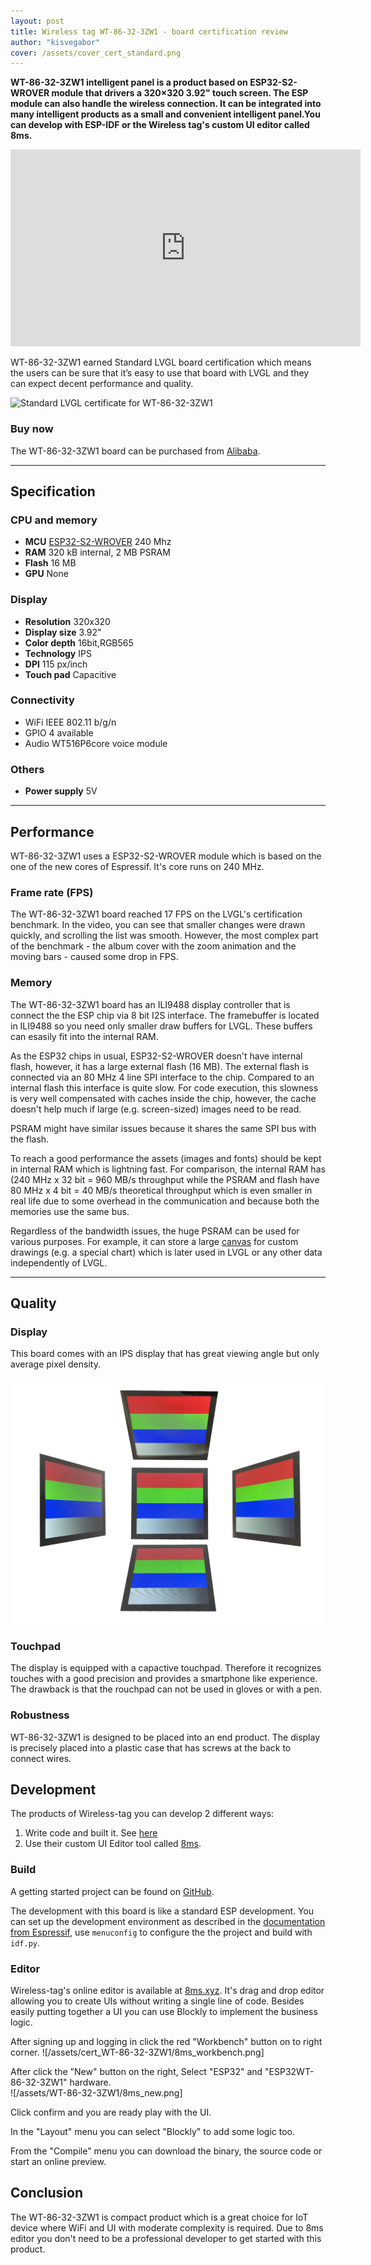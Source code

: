 ```yaml
---
layout: post
title: Wireless tag WT-86-32-3ZW1 - board certification review
author: "kisvegabor"
cover: /assets/cover_cert_standard.png
---
```


**WT-86-32-3ZW1 intelligent panel is a product based on ESP32-S2-WROVER module that drivers a 320×320 3.92" touch screen. 
The ESP module can also handle the  wireless connection.
It can be integrated into many intelligent products as a small and convenient intelligent panel.You can develop with ESP-IDF or the Wireless tag's custom UI editor called 8ms.**

<iframe width="560" height="315" src="https://www.youtube.com/embed/6TclkR-Y-c0" title="YouTube video player" frameborder="0" allow="accelerometer; autoplay; clipboard-write; encrypted-media; gyroscope; picture-in-picture" allowfullscreen></iframe>

WT-86-32-3ZW1 earned Standard LVGL board certification which means the users can be sure that it’s easy to use that board with LVGL and they can expect decent performance and quality.

<img src="https://lvgl.io/assets/images/cert_standard.png" alt="Standard LVGL certificate for WT-86-32-3ZW1">

### Buy now

The WT-86-32-3ZW1 board can be purchased from [Alibaba](https://www.alibaba.com/product-detail/3-92-Inch-320-320-86_1700007792543.html?spm=a2747.manage.0.0.2e6271d2yYJnlo).

<hr/>

## Specification

### CPU and memory

- **MCU** [ESP32-S2-WROVER](https://www.espressif.com/sites/default/files/documentation/esp32-s2-wrover_esp32-s2-wrover-i_datasheet_en.pdf) 240 Mhz
- **RAM** 320 kB internal, 2 MB PSRAM
- **Flash** 16 MB
- **GPU** None

### Display

- **Resolution** 320x320
- **Display size** 3.92"
- **Color depth** 16bit,RGB565
- **Technology** IPS
- **DPI** 115 px/inch
- **Touch pad** Capacitive

### Connectivity

- WiFi IEEE 802.11 b/g/n
- GPIO 4 available
- Audio WT516P6core voice module

### Others

- **Power supply** 5V

<hr/>

## Performance

WT-86-32-3ZW1 uses a ESP32-S2-WROVER module which is based on the one of the new cores of Espressif. It's core runs on 240 MHz.

### Frame rate (FPS)

The WT-86-32-3ZW1 board reached 17 FPS on the LVGL's certification benchmark. In the video, you can see that smaller changes were drawn quickly, and scrolling the list was smooth. 
However, the most complex part of the benchmark - the album cover with the zoom animation and the moving bars - caused some drop in FPS.


### Memory

The WT-86-32-3ZW1 board has an ILI9488 display controller that is connect the the ESP chip via 8 bit I2S interface. The framebuffer is located in ILI9488 so you need only smaller draw buffers for LVGL. 
These buffers can esasily fit into the internal RAM.

As the ESP32 chips in usual, ESP32-S2-WROVER doesn't have internal flash, however, it has a large external flash (16 MB). 
The external flash is connected via an 80 MHz 4 line SPI interface to the chip. Compared to an internal flash this interface is quite slow. 
For code execution, this slowness is very well compensated with caches inside the chip, however, the cache doesn't help much if large (e.g. screen-sized) images need to be read. 

PSRAM might have similar issues because it shares the same SPI bus with the flash.

To reach a good performance the assets (images and fonts) should be kept in internal RAM which is lightning fast. 
For comparison, the internal RAM has (240 MHz x 32 bit = 960 MB/s throughput while the PSRAM and flash have 80 MHz x 4 bit = 40 MB/s theoretical throughput which is even smaller in real life due to some overhead in the communication and because both the memories use the same bus. 

Regardless of the bandwidth issues, the huge PSRAM can be used for various purposes. 
For example, it can store a large [canvas](https://docs.lvgl.io/latest/en/html/widgets/canvas.html) for custom drawings (e.g. a special chart) which is later used in LVGL or any other data independently of LVGL.
 
<hr/>

## Quality

### Display
This board comes with an IPS display that has great viewing angle but only average pixel density.

![Viewing angles of the WT-86-32-3ZW1 board's display](/assets/cert_WT-86-32-3ZW1/display.jpg)

### Touchpad

The display is equipped with a capactive touchpad. Therefore it recognizes touches with a good precision and provides a smartphone like experience.
The drawback is that the rouchpad can not be used in gloves or with a pen.

### Robustness

WT-86-32-3ZW1 is designed to be placed into an end product. The display is precisely placed into a plastic case that has screws at the back to connect wires.


## Development
The products of Wireless-tag you can develop 2 different ways:
1. Write code and built it. See [here](#build)
2. Use their custom UI Editor tool called [8ms](#editor). 

### Build
A getting started project can be found on [GitHub](https://github.com/wireless-tag-com/8ms-esp32/). 

The development with this board is like a standard ESP development. 
You can set up the development environment as described in the [documentation from Espressif](https://docs.espressif.com/projects/esp-idf/en/release-v4.3/esp32/get-started/index.html#installation-step-by-step), 
use `menuconfig` to configure the the project and build with `idf.py`.


### Editor

Wireless-tag's online editor is available at [8ms.xyz](https://8ms.xyz). 
It's drag and drop editor allowing you to create UIs without writing a single line of code. Besides easily putting together a UI you can use Blockly to implement the business logic. 

After signing up and logging in click the red "Workbench" button on to right corner.
![/assets/cert_WT-86-32-3ZW1/8ms_workbench.png]

After click the "New" button on the right, Select "ESP32" and "ESP32WT-86-32-3ZW1" hardware.   
![/assets/WT-86-32-3ZW1/8ms_new.png]

Click confirm and you are ready play with the UI.

In the "Layout" menu you can select "Blockly" to add some logic too.

From the "Compile" menu you can download the binary, the source code or start an online preview.
 

## Conclusion

The WT-86-32-3ZW1 is compact product which is a great choice for IoT device where WiFi and UI with moderate complexity is required. 
Due to 8ms editor you don't need to be a professional developer to get started with this product. 





